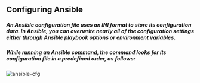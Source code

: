 ## Configuring Ansible

##### An Ansible configuration file uses an INI format to store its configuration data. In Ansible, you can overwrite nearly all of the configuration settings either through Ansible playbook options or environment variables. 

##### While running an Ansible command, the command looks for its configuration file in a predefined order, as follows:

![ansible-cfg](https://github.com/lerndevops/ansible/blob/master/static/ansible-config.PNG)
